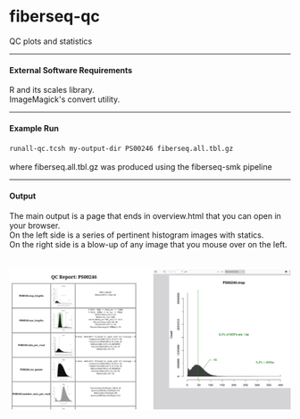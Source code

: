 # fiberseq-qc
QC plots and statistics

<hr/>
<h4>External Software Requirements</h4>
R and its scales library.<br/>
ImageMagick's convert utility.<br/>

<hr/>
<h4>Example Run</h4>
<code>runall-qc.tcsh my-output-dir PS00246 fiberseq.all.tbl.gz</code>
<br/><br/>where fiberseq.all.tbl.gz was produced using the fiberseq-smk pipeline<br/>

<hr/>
<h4>Output</h4>
The main output is a page that ends in overview.html that you can open in your browser.<br/>
On the left side is a series of pertinent histogram images with statics.<br/>
On the right side is a blow-up of any image that you mouse over on the left.<br/>
<br/><br/>
<img src="./share/ss-full.png">

